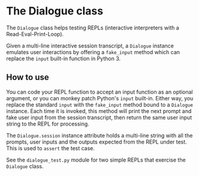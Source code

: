 # The Dialogue class

The `Dialogue` class helps testing REPLs (interactive interpreters with a Read-Eval-Print-Loop).

Given a multi-line interactive session transcript, a `Dialogue` instance emulates user interactions by offering a `fake_input` method which can replace the `input` built-in function in Python 3.

## How to use

You can code your REPL function to accept an input function as an optional argument, or you can monkey patch Python's `input` built-in. Either way, you replace the standard `input` with the `fake_input` method bound to a `Dialogue` instance. Each time it is invoked, this method will print the next prompt and fake user input from the session transcript, then return the same user input string to the REPL for processing.

The `Dialogue.session` instance attribute holds a multi-line string with all the prompts, user inputs and the outputs expected from the REPL under test. This is used to `assert` the test case.

See the `dialogue_test.py` module for two simple REPLs that exercise the `Dialogue` class.
